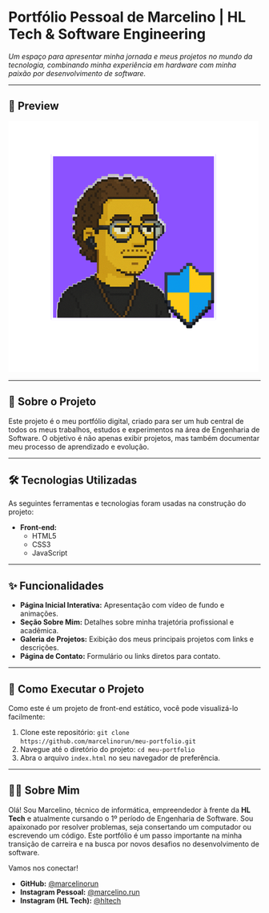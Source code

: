 # Portfólio Pessoal de Marcelino | HL Tech & Software Engineering

*Um espaço para apresentar minha jornada e meus projetos no mundo da tecnologia, combinando minha experiência em hardware com minha paixão por desenvolvimento de software.*

---

## 🎨 Preview

![Prévia do Portfólio](images/logo_icon.png) 

---

## 🚀 Sobre o Projeto

Este projeto é o meu portfólio digital, criado para ser um hub central de todos os meus trabalhos, estudos e experimentos na área de Engenharia de Software. O objetivo é não apenas exibir projetos, mas também documentar meu processo de aprendizado e evolução.

---

## 🛠️ Tecnologias Utilizadas

As seguintes ferramentas e tecnologias foram usadas na construção do projeto:

* **Front-end:**
    * HTML5
    * CSS3
    * JavaScript


---

## ✨ Funcionalidades

* **Página Inicial Interativa:** Apresentação com vídeo de fundo e animações.
* **Seção Sobre Mim:** Detalhes sobre minha trajetória profissional e acadêmica.
* **Galeria de Projetos:** Exibição dos meus principais projetos com links e descrições.
* **Página de Contato:** Formulário ou links diretos para contato.

---

## 📂 Como Executar o Projeto

Como este é um projeto de front-end estático, você pode visualizá-lo facilmente:

1.  Clone este repositório: `git clone https://github.com/marcelinorun/meu-portfolio.git`
2.  Navegue até o diretório do projeto: `cd meu-portfolio`
3.  Abra o arquivo `index.html` no seu navegador de preferência.

---

## 👨‍💻 Sobre Mim

Olá! Sou Marcelino, técnico de informática, empreendedor à frente da **HL Tech** e atualmente cursando o 1º período de Engenharia de Software. Sou apaixonado por resolver problemas, seja consertando um computador ou escrevendo um código. Este portfólio é um passo importante na minha transição de carreira e na busca por novos desafios no desenvolvimento de software.

Vamos nos conectar!

* **GitHub:** [@marcelinorun](https://github.com/marcelinorun)
* **Instagram Pessoal:** [@marcelino.run](https://instagram.com/marcelino.run)
* **Instagram (HL Tech):** [@hltech](https://instagram.com/hltech)